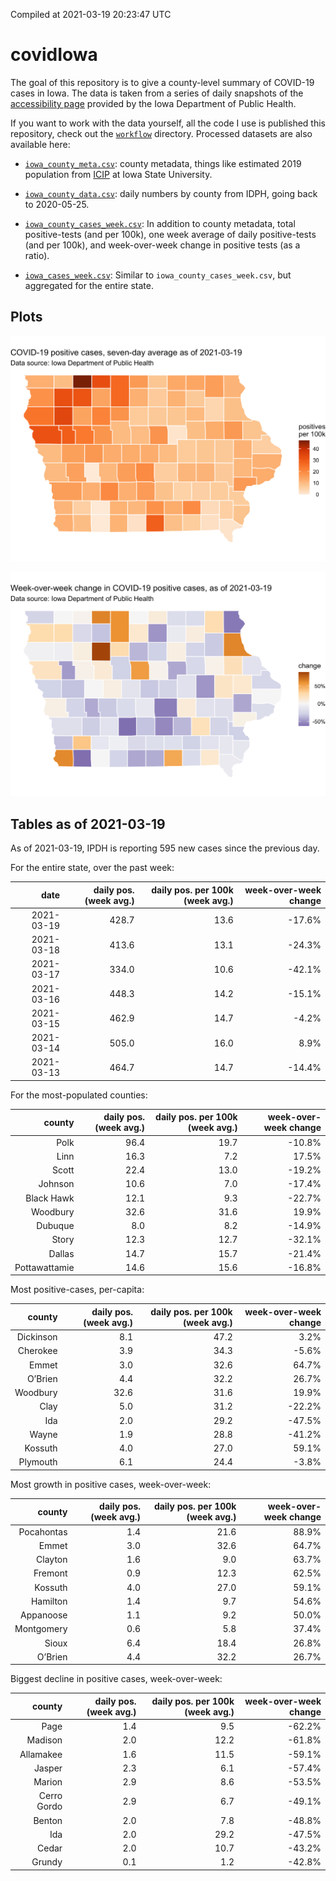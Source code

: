 Compiled at 2021-03-19 20:23:47 UTC

<!-- README.md is generated from README.Rmd. Please edit that file -->

# covidIowa

<!-- badges: start -->

<!-- badges: end -->

The goal of this repository is to give a county-level summary of
COVID-19 cases in Iowa. The data is taken from a series of daily
snapshots of the [accessibility
page](https://coronavirus.iowa.gov/pages/access) provided by the Iowa
Department of Public Health.

If you want to work with the data yourself, all the code I use is
published this repository, check out the [`workflow`](workflow)
directory. Processed datasets are also available here:

  - [`iowa_county_meta.csv`](https://raw.githubusercontent.com/ijlyttle/covidIowa/master/workflow/data/99-publish/iowa_county_meta.csv):
    county metadata, things like estimated 2019 population from
    [ICIP](https://www.icip.iastate.edu/tables/population/counties-estimates)
    at Iowa State University.

  - [`iowa_county_data.csv`](https://raw.githubusercontent.com/ijlyttle/covidIowa/master/workflow/data/99-publish/iowa_county_data.csv):
    daily numbers by county from IDPH, going back to 2020-05-25.

  - [`iowa_county_cases_week.csv`](https://raw.githubusercontent.com/ijlyttle/covidIowa/master/workflow/data/99-publish/iowa_county_data.csv):
    In addition to county metadata, total positive-tests (and per 100k),
    one week average of daily positive-tests (and per 100k), and
    week-over-week change in positive tests (as a ratio).

  - [`iowa_cases_week.csv`](https://raw.githubusercontent.com/ijlyttle/covidIowa/master/workflow/data/99-publish/iowa_cases_week.csv):
    Similar to `iowa_county_cases_week.csv`, but aggregated for the
    entire state.

## Plots

![](workflow/data/99-publish/iowa_cases.png)

![](workflow/data/99-publish/iowa_change.png)

## Tables as of 2021-03-19

As of 2021-03-19, IPDH is reporting 595 new cases since the previous
day.

For the entire state, over the past week:

|       date | daily pos. (week avg.) | daily pos. per 100k (week avg.) | week-over-week change |
| ---------: | ---------------------: | ------------------------------: | --------------------: |
| 2021-03-19 |                  428.7 |                            13.6 |               \-17.6% |
| 2021-03-18 |                  413.6 |                            13.1 |               \-24.3% |
| 2021-03-17 |                  334.0 |                            10.6 |               \-42.1% |
| 2021-03-16 |                  448.3 |                            14.2 |               \-15.1% |
| 2021-03-15 |                  462.9 |                            14.7 |                \-4.2% |
| 2021-03-14 |                  505.0 |                            16.0 |                  8.9% |
| 2021-03-13 |                  464.7 |                            14.7 |               \-14.4% |

For the most-populated counties:

|        county | daily pos. (week avg.) | daily pos. per 100k (week avg.) | week-over-week change |
| ------------: | ---------------------: | ------------------------------: | --------------------: |
|          Polk |                   96.4 |                            19.7 |               \-10.8% |
|          Linn |                   16.3 |                             7.2 |                 17.5% |
|         Scott |                   22.4 |                            13.0 |               \-19.2% |
|       Johnson |                   10.6 |                             7.0 |               \-17.4% |
|    Black Hawk |                   12.1 |                             9.3 |               \-22.7% |
|      Woodbury |                   32.6 |                            31.6 |                 19.9% |
|       Dubuque |                    8.0 |                             8.2 |               \-14.9% |
|         Story |                   12.3 |                            12.7 |               \-32.1% |
|        Dallas |                   14.7 |                            15.7 |               \-21.4% |
| Pottawattamie |                   14.6 |                            15.6 |               \-16.8% |

Most positive-cases, per-capita:

|    county | daily pos. (week avg.) | daily pos. per 100k (week avg.) | week-over-week change |
| --------: | ---------------------: | ------------------------------: | --------------------: |
| Dickinson |                    8.1 |                            47.2 |                  3.2% |
|  Cherokee |                    3.9 |                            34.3 |                \-5.6% |
|     Emmet |                    3.0 |                            32.6 |                 64.7% |
|   O’Brien |                    4.4 |                            32.2 |                 26.7% |
|  Woodbury |                   32.6 |                            31.6 |                 19.9% |
|      Clay |                    5.0 |                            31.2 |               \-22.2% |
|       Ida |                    2.0 |                            29.2 |               \-47.5% |
|     Wayne |                    1.9 |                            28.8 |               \-41.2% |
|   Kossuth |                    4.0 |                            27.0 |                 59.1% |
|  Plymouth |                    6.1 |                            24.4 |                \-3.8% |

Most growth in positive cases, week-over-week:

|     county | daily pos. (week avg.) | daily pos. per 100k (week avg.) | week-over-week change |
| ---------: | ---------------------: | ------------------------------: | --------------------: |
| Pocahontas |                    1.4 |                            21.6 |                 88.9% |
|      Emmet |                    3.0 |                            32.6 |                 64.7% |
|    Clayton |                    1.6 |                             9.0 |                 63.7% |
|    Fremont |                    0.9 |                            12.3 |                 62.5% |
|    Kossuth |                    4.0 |                            27.0 |                 59.1% |
|   Hamilton |                    1.4 |                             9.7 |                 54.6% |
|  Appanoose |                    1.1 |                             9.2 |                 50.0% |
| Montgomery |                    0.6 |                             5.8 |                 37.4% |
|      Sioux |                    6.4 |                            18.4 |                 26.8% |
|    O’Brien |                    4.4 |                            32.2 |                 26.7% |

Biggest decline in positive cases, week-over-week:

|      county | daily pos. (week avg.) | daily pos. per 100k (week avg.) | week-over-week change |
| ----------: | ---------------------: | ------------------------------: | --------------------: |
|        Page |                    1.4 |                             9.5 |               \-62.2% |
|     Madison |                    2.0 |                            12.2 |               \-61.8% |
|   Allamakee |                    1.6 |                            11.5 |               \-59.1% |
|      Jasper |                    2.3 |                             6.1 |               \-57.4% |
|      Marion |                    2.9 |                             8.6 |               \-53.5% |
| Cerro Gordo |                    2.9 |                             6.7 |               \-49.1% |
|      Benton |                    2.0 |                             7.8 |               \-48.8% |
|         Ida |                    2.0 |                            29.2 |               \-47.5% |
|       Cedar |                    2.0 |                            10.7 |               \-43.2% |
|      Grundy |                    0.1 |                             1.2 |               \-42.8% |
